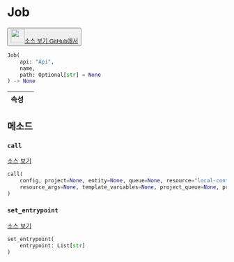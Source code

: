 # Job

<p><button style={{display: 'flex', alignItems: 'center', backgroundColor: 'white', border: '1px solid #ddd', padding: '10px', borderRadius: '6px', cursor: 'pointer', boxShadow: '0 2px 3px rgba(0,0,0,0.1)', transition: 'all 0.3s'}}><a href='https://www.github.com/wandb/wandb/tree/v0.18.0/wandb/apis/public/jobs.py#L36-L217' style={{fontSize: '1.2em', display: 'flex', alignItems: 'center'}}><img src='https://github.githubassets.com/images/modules/logos_page/GitHub-Mark.png' height='32px' width='32px' style={{marginRight: '10px'}}/>소스 보기 GitHub에서</a></button></p>


```python
Job(
    api: "Api",
    name,
    path: Optional[str] = None
) -> None
```

| 속성 |  |
| :--- | :--- |

## 메소드

### `call`

[소스 보기](https://www.github.com/wandb/wandb/tree/v0.18.0/wandb/apis/public/jobs.py#L173-L217)

```python
call(
    config, project=None, entity=None, queue=None, resource="local-container",
    resource_args=None, template_variables=None, project_queue=None, priority=None
)
```

### `set_entrypoint`

[소스 보기](https://www.github.com/wandb/wandb/tree/v0.18.0/wandb/apis/public/jobs.py#L170-L171)

```python
set_entrypoint(
    entrypoint: List[str]
)
```